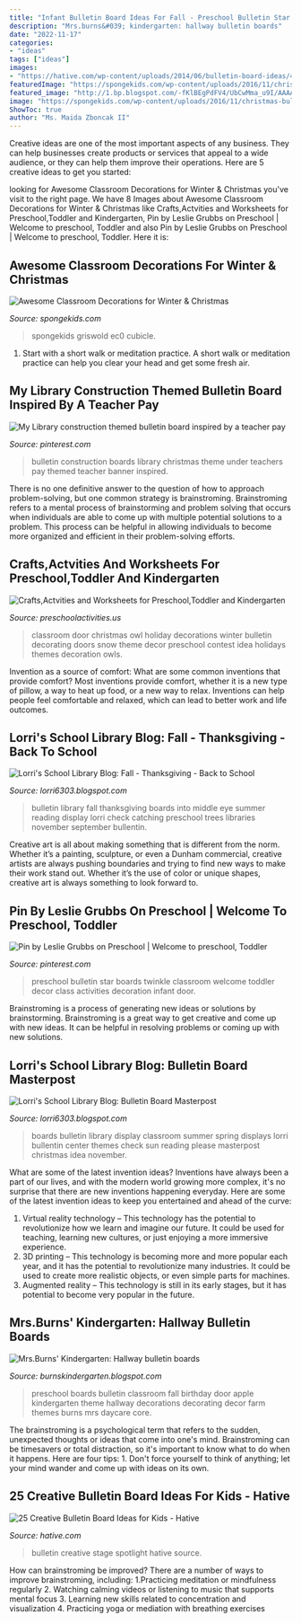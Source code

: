 ```yaml
---
title: "Infant Bulletin Board Ideas For Fall - Preschool Bulletin Star Boards Twinkle Classroom Welcome Toddler Decor Class Activities Decoration Infant Door"
description: "Mrs.burns&#039; kindergarten: hallway bulletin boards"
date: "2022-11-17"
categories:
- "ideas"
tags: ["ideas"]
images:
- "https://hative.com/wp-content/uploads/2014/06/bulletin-board-ideas/4-spotlight-work-on-stage-bulletin-board.jpg"
featuredImage: "https://spongekids.com/wp-content/uploads/2016/11/christmas-bulletin-board/13-christmas-bulletin-board-ideas.jpg"
featured_image: "http://1.bp.blogspot.com/-fKlBEgPdFV4/UbCwMma_u9I/AAAAAAAAALI/2q9auQ7Z_P0/s1600/AllPicutresFrom+Camera4-2013+001+(345).JPG"
image: "https://spongekids.com/wp-content/uploads/2016/11/christmas-bulletin-board/13-christmas-bulletin-board-ideas.jpg"
ShowToc: true
author: "Ms. Maida Zboncak II"
---
```



Creative ideas are one of the most important aspects of any business. They can help businesses create products or services that appeal to a wide audience, or they can help them improve their operations. Here are 5 creative ideas to get you started: 

	

		
looking for Awesome Classroom Decorations for Winter &amp; Christmas you've visit to the right page. We have 8 Images about Awesome Classroom Decorations for Winter &amp; Christmas like Crafts,Actvities and Worksheets for Preschool,Toddler and Kindergarten, Pin by Leslie Grubbs on Preschool | Welcome to preschool, Toddler and also Pin by Leslie Grubbs on Preschool | Welcome to preschool, Toddler. Here it is:
		
    
## Awesome Classroom Decorations For Winter &amp; Christmas

<img loading=lazy src="https://spongekids.com/wp-content/uploads/2016/11/christmas-bulletin-board/13-christmas-bulletin-board-ideas.jpg" onerror="this.onerror=null;this.src='https://tse3.mm.bing.net/th?id=OIP.OpdLSa9RhcKpaUqbiRDoSgHaLH&amp;pid=15.1';" alt="Awesome Classroom Decorations for Winter &amp; Christmas">

_Source: spongekids.com_

>spongekids griswold ec0 cubicle. 

	

1. Start with a short walk or meditation practice. A short walk or meditation practice can help you clear your head and get some fresh air.

    
## My Library Construction Themed Bulletin Board Inspired By A Teacher Pay

<img loading=lazy src="https://i.pinimg.com/736x/18/25/e8/1825e8da2858cfce55653912585fb6e4.jpg" onerror="this.onerror=null;this.src='https://tse2.mm.bing.net/th?id=OIP.naM2dGT5aEakUMoDLEYWSwHaNK&amp;pid=15.1';" alt="My Library construction themed bulletin board inspired by a teacher pay">

_Source: pinterest.com_

>bulletin construction boards library christmas theme under teachers pay themed teacher banner inspired. 

	

There is no one definitive answer to the question of how to approach problem-solving, but one common strategy is brainstroming. Brainstroming refers to a mental process of brainstorming and problem solving that occurs when individuals are able to come up with multiple potential solutions to a problem. This process can be helpful in allowing individuals to become more organized and efficient in their problem-solving efforts.

    
## Crafts,Actvities And Worksheets For Preschool,Toddler And Kindergarten

<img loading=lazy src="http://www.preschoolactivities.us/wp-content/uploads/2015/03/Owl-Christmas-Holiday-Classroom-Door.jpg" onerror="this.onerror=null;this.src='https://tse1.mm.bing.net/th?id=OIP.ZQw0aZnqc5WeF6BAmtkUHAHaJ4&amp;pid=15.1';" alt="Crafts,Actvities and Worksheets for Preschool,Toddler and Kindergarten">

_Source: preschoolactivities.us_

>classroom door christmas owl holiday decorations winter bulletin decorating doors snow theme decor preschool contest idea holidays themes decoration owls. 

	

Invention as a source of comfort: What are some common inventions that provide comfort?
Most inventions provide comfort, whether it is a new type of pillow, a way to heat up food, or a new way to relax. Inventions can help people feel comfortable and relaxed, which can lead to better work and life outcomes.

    
## Lorri&#039;s School Library Blog: Fall - Thanksgiving - Back To School

<img loading=lazy src="http://3.bp.blogspot.com/-o53EYIFin24/UbCt7YtKShI/AAAAAAAAAKM/yFDYHjQChPU/s1600/summer-fall2010+125.JPG" onerror="this.onerror=null;this.src='https://tse1.mm.bing.net/th?id=OIP.TnlZu9HZlE0tG3yYFOnnQAHaJ4&amp;pid=15.1';" alt="Lorri&#039;s School Library Blog: Fall - Thanksgiving - Back to School">

_Source: lorri6303.blogspot.com_

>bulletin library fall thanksgiving boards into middle eye summer reading display lorri check catching preschool trees libraries november september bullentin. 

	

Creative art is all about making something that is different from the norm. Whether it’s a painting, sculpture, or even a Dunham commercial, creative artists are always pushing boundaries and trying to find new ways to make their work stand out. Whether it’s the use of color or unique shapes, creative art is always something to look forward to.

    
## Pin By Leslie Grubbs On Preschool | Welcome To Preschool, Toddler

<img loading=lazy src="https://i.pinimg.com/736x/2c/e7/b0/2ce7b0f0b7c1e6fc6e5aa96bd8e4189d--star-bulletin-boards-preschool-bulletin-boards.jpg" onerror="this.onerror=null;this.src='https://tse3.mm.bing.net/th?id=OIP.WDLcW_bwvKSanVO1RjVbWwHaJ3&amp;pid=15.1';" alt="Pin by Leslie Grubbs on Preschool | Welcome to preschool, Toddler">

_Source: pinterest.com_

>preschool bulletin star boards twinkle classroom welcome toddler decor class activities decoration infant door. 

	

Brainstroming is a process of generating new ideas or solutions by brainstorming. Brainstroming is a great way to get creative and come up with new ideas. It can be helpful in resolving problems or coming up with new solutions.

    
## Lorri&#039;s School Library Blog: Bulletin Board Masterpost

<img loading=lazy src="http://1.bp.blogspot.com/-fKlBEgPdFV4/UbCwMma_u9I/AAAAAAAAALI/2q9auQ7Z_P0/s1600/AllPicutresFrom+Camera4-2013+001+(345).JPG" onerror="this.onerror=null;this.src='https://tse1.mm.bing.net/th?id=OIP.3aQfN_S8JGNo2S5ssa7MbAHaJ4&amp;pid=15.1';" alt="Lorri&#039;s School Library Blog: Bulletin Board Masterpost">

_Source: lorri6303.blogspot.com_

>boards bulletin library display classroom summer spring displays lorri bullentin center themes check sun reading please masterpost christmas idea november. 

	

What are some of the latest invention ideas?
Inventions have always been a part of our lives, and with the modern world growing more complex, it's no surprise that there are new inventions happening everyday. Here are some of the latest invention ideas to keep you entertained and ahead of the curve: 
1. Virtual reality technology – This technology has the potential to revolutionize how we learn and imagine our future. It could be used for teaching, learning new cultures, or just enjoying a more immersive experience. 
2. 3D printing – This technology is becoming more and more popular each year, and it has the potential to revolutionize many industries. It could be used to create more realistic objects, or even simple parts for machines. 
3. Augmented reality – This technology is still in its early stages, but it has potential to become very popular in the future.

    
## Mrs.Burns&#039; Kindergarten: Hallway Bulletin Boards

<img loading=lazy src="http://2.bp.blogspot.com/_4Tv7WnAn8KA/TKaRrbtgLwI/AAAAAAAAAG0/_rGsuIW4AS4/s1600/jimmyfund10+055.JPG" onerror="this.onerror=null;this.src='https://tse1.mm.bing.net/th?id=OIP.jUrSdlpvkzJsH90u6ulKcQHaJ4&amp;pid=15.1';" alt="Mrs.Burns&#039; Kindergarten: Hallway bulletin boards">

_Source: burnskindergarten.blogspot.com_

>preschool boards bulletin classroom fall birthday door apple kindergarten theme hallway decorations decorating decor farm themes burns mrs daycare core. 

	

The brainstroming is a psychological term that refers to the sudden, unexpected thoughts or ideas that come into one's mind. Brainstroming can be timesavers or total distraction, so it's important to know what to do when it happens. Here are four tips: 1. Don't force yourself to think of anything; let your mind wander and come up with ideas on its own. 
    
## 25 Creative Bulletin Board Ideas For Kids - Hative

<img loading=lazy src="https://hative.com/wp-content/uploads/2014/06/bulletin-board-ideas/4-spotlight-work-on-stage-bulletin-board.jpg" onerror="this.onerror=null;this.src='https://tse3.mm.bing.net/th?id=OIP.7aRDDQnXYg7L06z1Mz7hbAHaJ3&amp;pid=15.1';" alt="25 Creative Bulletin Board Ideas for Kids - Hative">

_Source: hative.com_

>bulletin creative stage spotlight hative source. 

	

How can brainstroming be improved?
There are a number of ways to improve brainstroming, including: 
1.Practicing meditation or mindfulness regularly 
2. Watching calming videos or listening to music that supports mental focus 
3. Learning new skills related to concentration and visualization 
4. Practicing yoga or mediation with breathing exercises 

